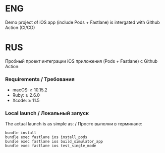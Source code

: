 # ENG
Demo project of iOS app (include Pods + Fastlane) is intergated with Github Action (CI/CD)

# RUS
Пробный проект интеграции iOS приложения (Pods + Fastlane) с Github Action

### Requirements / Требования

+ macOS: ≥ 10.15.2
+ Ruby: ≥ 2.6.0
+ Xcode: ≥ 11.5

### Local launch / Локальный запуск
The actual launch is as simple as: / Просто выполни в терминале:
``` 
bundle install
bundle exec fastlane ios install_pods
bundle exec fastlane ios build_simulator_app
bundle exec fastlane ios test_single_mode
```

